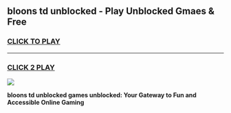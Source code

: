 
## bloons td unblocked - Play Unblocked Gmaes & Free
<h3>
<a href="https://news.freeplayer.one?title=bloons_td_unblocked&ref=16F">CLICK TO PLAY</a></h3>
<hr>

<h3>
<a href="https://news.freeplayer.one?title=bloons_td_unblocked&ref=16F">CLICK 2 PLAY</a>
  
</h3>

<a href="https://news.freeplayer.one?title=bloons_td_unblocked&ref=16F/"><img src="https://clearcache.store/games.png"></a>


**bloons td unblocked games unblocked: Your Gateway to Fun and Accessible Online Gaming**
